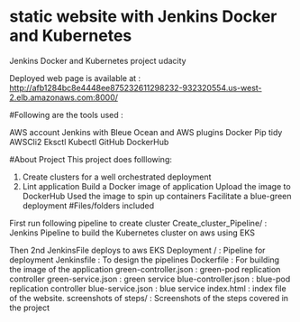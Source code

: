# static website with Jenkins Docker and Kubernetes
Jenkins Docker and Kubernetes project udacity

Deployed web page is available at : 
http://afb1284bc8e4448ee875232611298232-932320554.us-west-2.elb.amazonaws.com:8000/

#Following are the tools used : 

AWS account
Jenkins with Bleue Ocean and AWS plugins
Docker
Pip
tidy
AWSCli2 
Eksctl
Kubectl
GitHub
DockerHub

#About Project 
This project does folllowing:

1. Create clusters for a well orchestrated deployment
2. Lint application
Build a Docker image of application
Upload the image to DockerHub
Used the image to spin up containers
Facilitate a blue-green deployment
#Files/folders included

First run following pipeline to create cluster
Create_cluster_Pipeline/ : Jenkins Pipeline to build the Kubernetes cluster on aws using EKS

Then 2nd JenkinsFile deploys to aws EKS
Deployment / : Pipeline for deployment
Jenkinsfile : To design the pipelines
Dockerfile : For building the image of the application
green-controller.json : green-pod replication controller
green-service.json : green service
blue-controller.json : blue-pod replication controller
blue-service.json : blue service
index.html : index file of the website.
screenshots of steps/ : Screenshots of the steps covered in the project
